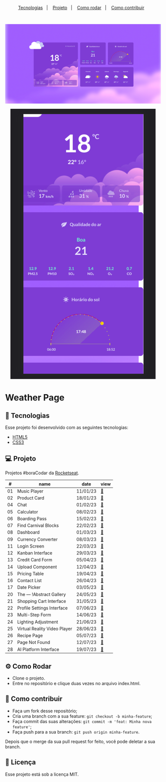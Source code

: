 <p align="center">
  <a href="#-tecnologias">Tecnologias</a>&nbsp;&nbsp;&nbsp;|&nbsp;&nbsp;&nbsp;
  <a href="#-projeto">Projeto</a>&nbsp;&nbsp;&nbsp;|&nbsp;&nbsp;&nbsp;
  <a href="#-como-rodar">Como rodar</a>&nbsp;&nbsp;&nbsp;|&nbsp;&nbsp;&nbsp;
  <a href="#-como-contribuir">Como contribuir</a>&nbsp;&nbsp;&nbsp;
  </p>

<br>

<p align="center">
  <img alt="" src=".github/image.png">
</p>

<p align="center">
  <img alt="" src=".github/image2.png">
</p>

# Weather Page

## 🚀 Tecnologias

Esse projeto foi desenvolvido com as seguintes tecnologias:

- [HTML5](https://developer.mozilla.org/pt-BR/docs/Web/HTML)
- [CSS3](https://developer.mozilla.org/pt-BR/docs/Web/CSS)

## 💻 Projeto

Projetos #boraCodar da [Rocketseat](https://boracodar.dev/).

<table>
  <thead>
    <tr>
      <th>#</th>
      <th>name</th>
      <th>date</th>
      <th>view</th>
    </tr>
  </thead>
  <tbody>
    <tr>
      <td>01</td>
      <td>Music Player</td>
      <td>11/01/23</td>
      <td><a href="https://github.com/leticea/music-player">🔗</a></td>
    </tr>
    <tr>
      <td>02</td>
      <td>Product Card</td>
      <td>18/01/23</td>
      <td><a href="https://github.com/leticea/product-card">🔗</a></td>
    </tr>
    <tr>
      <td>04</td>
      <td>Chat</td>
      <td>01/02/23</td>
      <td><a href="https://github.com/leticea/chat-rocketseat">🔗</a></td>
    </tr>
    <tr>
      <td>05</td>
      <td>Calculator</td>
      <td>08/02/23</td>
      <td><a href="https://github.com/leticea/calculator-rocketseat">🔗</a></td>
    </tr>
    <tr>
      <td>06</td>
      <td>Boarding Pass</td>
      <td>15/02/23</td>
      <td><a href="https://github.com/leticea/boarding-pass">🔗</a></td>
    </tr>
    <tr>
      <td>07</td>
      <td>Find Carnival Blocks</td>
      <td>22/02/23</td>
      <td><a href="https://github.com/leticea/find-carnival-blocks">🔗</a></td>
    </tr>
    <tr>
      <td>08</td>
      <td>Dashboard</td>
      <td>01/03/23</td>
      <td><a href="https://github.com/leticea/dashboard">🔗</a></td>
    </tr>
    <tr>
      <td>09</td>
      <td>Currency Converter</td>
      <td>08/03/23</td>
      <td><a href="https://github.com/leticea/currency-converter">🔗</a></td>
    </tr>
    <tr>
      <td>11</td>
      <td>Login Screen</td>
      <td>22/03/23</td>
      <td><a href="https://github.com/leticea/login-screen">🔗</a></td>
    </tr>
    <tr>
      <td>12</td>
      <td>Kanban Interface</td>
      <td>29/03/23</td>
      <td><a href="https://github.com/leticea/kanban-interface">🔗</a></td>
    </tr>
    <tr>
      <td>13</td>
      <td>Credit Card Form</td>
      <td>05/04/23</td>
      <td><a href="https://github.com/leticea/credit-card-form">🔗</a></td>
    </tr>
    <tr>
      <td>14</td>
      <td>Upload Component</td>
      <td>12/04/23</td>
      <td><a href="https://github.com/leticea/upload-page">🔗</a></td>
    </tr>
    <tr>
      <td>15</td>
      <td>Pricing Table</td>
      <td>19/04/23</td>
      <td><a href="https://github.com/leticea/pricing-table">🔗</a></td>
    </tr>
    <tr>
      <td>16</td>
      <td>Contact List</td>
      <td>26/04/23</td>
      <td><a href="https://github.com/leticea/contact-list-rocketseat">🔗</a></td>
    </tr>
    <tr>
      <td>17</td>
      <td>Date Picker</td>
      <td>03/05/23</td>
      <td><a href="https://github.com/leticea/calendar-rocketseat">🔗</a></td>
    </tr>
    <tr>
      <td>20</td>
      <td>The — !Abstract Gallery</td>
      <td>24/05/23</td>
      <td><a href="https://github.com/leticea/abstract-gallery">🔗</a></td>
    </tr>
    <tr>
      <td>21</td>
      <td>Shopping Cart Interface</td>
      <td>31/05/23</td>
      <td><a href="https://github.com/leticea/shopping-cart">🔗</a></td>
    </tr>
    <tr>
      <td>22</td>
      <td>Profile Settings Interface</td>
      <td>07/06/23</td>
      <td><a href="https://github.com/leticea/profile-settings">🔗</a></td>
    </tr>
    <tr>
      <td>23</td>
      <td>Multi-Step Form</td>
      <td>14/06/23</td>
      <td><a href="https://github.com/leticea/multi-step-form">🔗</a></td>
    </tr>
    <tr>
      <td>24</td>
      <td>Lighting Adjustment</td>
      <td>21/06/23</td>
      <td><a href="https://github.com/leticea/lighting-adjustment">🔗</a></td>
    </tr>
    <tr>
      <td>25</td>
      <td>Virtual Reality Video Player</td>
      <td>28/06/23</td>
      <td><a href="https://github.com/leticea/virtual-reality-video-player">🔗</a></td>
    </tr>
    <tr>
      <td>26</td>
      <td>Recipe Page</td>
      <td>05/07/23</td>
      <td><a href="https://github.com/leticea/recipe-page">🔗</a></td>
    </tr>
    <tr>
      <td>27</td>
      <td>Page Not Found</td>
      <td>12/07/23</td>
      <td><a href="https://github.com/leticea/page-not-found">🔗</a></td>
    </tr>
    <tr>
      <td>28</td>
      <td>AI Platform Interface</td>
      <td>19/07/23</td>
      <td><a href="https://github.com/leticea/AI-platform">🔗</a></td>
    </tr>
  </tbody>
</table>

## ⚙️ Como Rodar

- Clone o projeto.
- Entre no repositório e clique duas vezes no arquivo index.html.

## 🤔 Como contribuir

- Faça um fork desse repositório;
- Cria uma branch com a sua feature: `git checkout -b minha-feature`;
- Faça commit das suas alterações: `git commit -m 'feat: Minha nova feature'`;
- Faça push para a sua branch: `git push origin minha-feature`.

Depois que o merge da sua pull request for feito, você pode deletar a sua branch.

## 📝 Licença

Esse projeto está sob a licença MIT.
